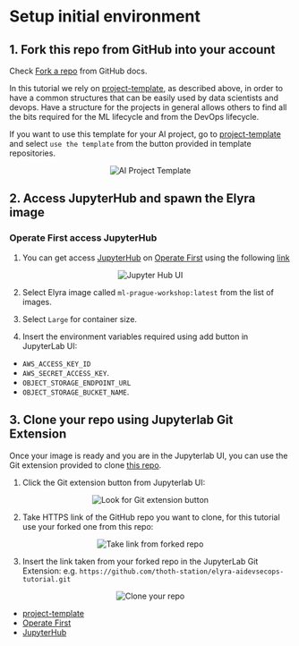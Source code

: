 # Setup initial environment

## 1. Fork this repo from GitHub into your account

Check [Fork a repo](https://docs.github.com/en/github/getting-started-with-github/fork-a-repo) from GitHub docs.

In this tutorial we rely on [project-template][1], as described above, in order to have a common structures that can be easily used by data scientists and devops. Have a structure for the projects in general allows others to find all the bits required for the ML lifecycle and from the DevOps lifecycle.

If you want to use this template for your AI project, go to [project-template][1] and select `use the template` from the button provided in template repositories.

<div style="text-align:center">
<img alt="AI Project Template" src="https://raw.githubusercontent.com/thoth-station/elyra-aidevsecops-tutorial/master/docs/images/AIProjectTemplate.png">
</div>

## 2. Access JupyterHub and spawn the Elyra image

### Operate First access JupyterHub

1. You can get access [JupyterHub][3] on [Operate First][2] using the following [link](https://jupyterhub-opf-jupyterhub.apps.zero.massopen.cloud/)

<div style="text-align:center">
<img alt="Jupyter Hub UI" src="https://raw.githubusercontent.com/thoth-station/elyra-aidevsecops-tutorial/master/docs/images/JupyterHubUI.png">
</div>

2. Select Elyra image called `ml-prague-workshop:latest` from the list of images.

3. Select `Large` for container size.

4. Insert the environment variables required using add button in JupyterLab UI:

- `AWS_ACCESS_KEY_ID`
- `AWS_SECRET_ACCESS_KEY`.
- `OBJECT_STORAGE_ENDPOINT_URL`
- `OBJECT_STORAGE_BUCKET_NAME`.

## 3. Clone your repo using Jupyterlab Git Extension

Once your image is ready and you are in the Jupyterlab UI, you can use the Git extension provided to clone [this repo](https://github.com/thoth-station/elyra-aidevsecops-tutorial.git).

1. Click the Git extension button from Jupyterlab UI:

<div style="text-align:center">
<img alt="Look for Git extension button" src="https://raw.githubusercontent.com/thoth-station/elyra-aidevsecops-tutorial/master/docs/images/ElyraGitExtension.png">
</div>

2. Take HTTPS link of the GitHub repo you want to clone, for this tutorial use your forked one from this repo:

<div style="text-align:center">
<img alt="Take link from forked repo" src="https://raw.githubusercontent.com/thoth-station/elyra-aidevsecops-tutorial/master/docs/images/TakeLinkForkedRepo.png">
</div>

3. Insert the link taken from your forked repo in the JupyterLab Git Extension: e.g. `https://github.com/thoth-station/elyra-aidevsecops-tutorial.git`

<div style="text-align:center">
<img alt="Clone your repo" src="https://raw.githubusercontent.com/thoth-station/elyra-aidevsecops-tutorial/master/docs/images/CloneYourRepo.png">
</div>

* [project-template][1]
* [Operate First][2]
* [JupyterHub][3]

[1]: https://github.com/aicoe-aiops/project-template
[2]: https://www.operate-first.cloud/
[3]: https://jupyter.org/hub
